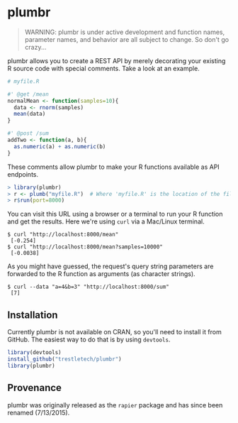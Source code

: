 # plumbr

> WARNING: plumbr is under active development and function names, parameter names, and behavior are all subject to change. So don't go crazy...

plumbr allows you to create a REST API by merely decorating your existing R source code with special comments. Take a look at an example.

```r
# myfile.R

#' @get /mean
normalMean <- function(samples=10){
  data <- rnorm(samples)
  mean(data)
}

#' @post /sum
addTwo <- function(a, b){
  as.numeric(a) + as.numeric(b)
}
```

These comments allow plumbr to make your R functions available as API endpoints. 

```r
> library(plumbr)
> r <- plumb("myfile.R")  # Where 'myfile.R' is the location of the file shown above
> r$run(port=8000)
```

You can visit this URL using a browser or a terminal to run your R function and get the results. Here we're using `curl` via a Mac/Linux terminal.

```
$ curl "http://localhost:8000/mean"
 [-0.254]
$ curl "http://localhost:8000/mean?samples=10000"
 [-0.0038]
```  

As you might have guessed, the request's query string parameters are forwarded to the R function as arguments (as character strings).

```
$ curl --data "a=4&b=3" "http://localhost:8000/sum"
 [7]
```

## Installation

Currently plumbr is not available on CRAN, so you'll need to install it from GitHub. The easiest way to do that is by using `devtools`.

```r
library(devtools)
install_github("trestletech/plumbr")
library(plumbr)
```

## Provenance

plumbr was originally released as the `rapier` package and has since been renamed (7/13/2015).

